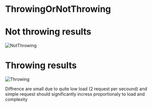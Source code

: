 # ThrowingOrNotThrowing
# Not throwing results
![NotThrowing](https://user-images.githubusercontent.com/48443516/186034949-65968d10-f77f-47ef-a0ff-bdf5cf54fe1c.PNG)

# Throwing results
![Throwing](https://user-images.githubusercontent.com/48443516/186034959-57800e31-5cc7-48f9-88dc-4d26d3ff728d.PNG)

Diffrence are small due to quite low load (2 request per secound) and simple request should significantly incress proportionaly to load and complexity
